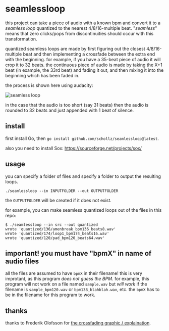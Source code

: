 # seamlessloop

this project can take a piece of audio with a known bpm and convert it to a *seamless loop* quantized to the nearest 4/8/16-multiple beat. "*seamless*" means that zero clicks/pops from discontinuities should occur with this transformation.

quantized seamless loops are made by first figuring out the closest 4/8/16-multiple beat and then implementing a crossfade between the extra end with the beginning. for example, if you have a 35-beat piece of audio it will crop it to 32 beats. the continuous piece of audio is made by taking the X+1 beat (in example, the 33rd beat) and fading it out, and then mixing it into the beginning which has been faded in.

the process is shown here using audacity:

![seamless loop](https://user-images.githubusercontent.com/6550035/177219531-2efca0a8-07c7-4055-8fd0-b9b66060799a.gif)

in the case that the audio is too short (say 31 beats) then the audio is rounded to 32 beats and just appended with 1 beat of silence.

## install

first install Go, then `go install github.com/schollz/seamlessloop@latest`.

also you need to install Sox: https://sourceforge.net/projects/sox/

## usage

you can specify a folder of files and specify a folder to output the resulting loops.

```
./seamlessloop --in INPUTFOLDER --out OUTPUTFOLDER
```

the `OUTPUTFOLDER` will be created if it does not exist.

for example, you can make seamless quantized loops out of the files in this repo:

```
$ ./seamlessloop --in src --out quantized
wrote 'quantized/136/amenbreak_bpm136_beats8.wav'
wrote 'quantized/174/loop1_bpm174_beats16.wav'
wrote 'quantized/120/pad_bpm120_beats64.wav'
```


## important! you must have "bpmX" in name of audio files

all the files are assumed to have `bpmX` in their filename! this is very improtant, as this program *does not guess the BPM*. for example, this program will not work on a file named `sample.wav` but *will work* if the filename is `sample_bpm120.wav` or `bpm138_blahblah.wav`, etc. the `bpmX` has to be in the filename for this program to work.


## thanks

thanks to Frederik Olofsson for [the crossfading graphic / explaination](https://fredrikolofsson.com/f0blog/buffer-xfader/).